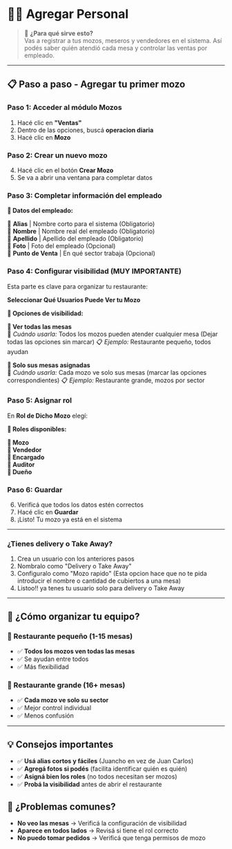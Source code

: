 ﻿
# 👨‍💼 Agregar Personal
<div id="agregar-personal"></div>

> 🎯 **¿Para qué sirve esto?**  
> Vas a registrar a tus mozos, meseros y vendedores en el sistema. Así podés saber quién atendió cada mesa y controlar las ventas por empleado.

---

## 📋 **Paso a paso - Agregar tu primer mozo**

### **Paso 1: Acceder al módulo Mozos**
1. Hacé clic en **"Ventas"**
2. Dentro de las opciones, buscá **operacion diaria**
3. Hacé clic en **Mozo** 

### **Paso 2: Crear un nuevo mozo**
4. Hacé clic en el botón **Crear Mozo**
5. Se va a abrir una ventana para completar datos

### **Paso 3: Completar información del empleado**

**📝 Datos del empleado:**

🔹 **Alias** | Nombre corto para el sistema (Obligatorio)  
🔹 **Nombre** | Nombre real del empleado (Obligatorio)  
🔹 **Apellido** | Apellido del empleado (Obligatorio)  
🔹 **Foto** | Foto del empleado (Opcional)  
🔹 **Punto de Venta** | En qué sector trabaja (Opcional)

### **Paso 4: Configurar visibilidad (MUY IMPORTANTE)**
Esta parte es clave para organizar tu restaurante:

**Seleccionar Qué Usuarios Puede Ver tu Mozo**

**👀 Opciones de visibilidad:**

**🔹 Ver todas las mesas**  
📌 *Cuándo usarla:* Todos los mozos pueden atender cualquier mesa (Dejar todas las opciones sin marcar) 
📋 *Ejemplo:* Restaurante pequeño, todos ayudan

**🔹 Solo sus mesas asignadas**  
📌 *Cuándo usarla:* Cada mozo ve solo sus mesas (marcar las opciones correspondientes)
📋 *Ejemplo:* Restaurante grande, mozos por sector

### **Paso 5: Asignar rol**
En **Rol de Dicho Mozo** elegí:

**👥 Roles disponibles:**

**🔹 Mozo**  
**🔹 Vendedor**  
**🔹 Encargado**  
**🔹 Auditor**  
**🔹 Dueño**  

### **Paso 6: Guardar**
6. Verificá que todos los datos estén correctos
7. Hacé clic en **Guardar**
8. ¡Listo! Tu mozo ya está en el sistema

---

### **¿Tienes delivery o Take Away?**
1. Crea un usuario con los anteriores pasos
2. Nombralo como "Delivery o Take Away"
3. Configuralo como "Mozo rapido" (Esta opcion hace que no te pida introducir el nombre o cantidad de cubiertos a una mesa)
4. Listoo!! ya tenes tu usuario solo para delivery o Take Away

---
## 👥 **¿Cómo organizar tu equipo?**

### **🏪 Restaurante pequeño (1-15 mesas)**
- ✅ **Todos los mozos ven todas las mesas**
- ✅ Se ayudan entre todos
- ✅ Más flexibilidad

### **🏢 Restaurante grande (16+ mesas)**
- ✅ **Cada mozo ve solo su sector**
- ✅ Mejor control individual
- ✅ Menos confusión

---
## 💡 **Consejos importantes**
- ✅ **Usá alias cortos y fáciles** (Juancho en vez de Juan Carlos)
- ✅ **Agregá fotos si podés** (facilita identificar quién es quién)
- ✅ **Asigná bien los roles** (no todos necesitan ser mozos)
- ✅ **Probá la visibilidad** antes de abrir el restaurante

## 🚨 **¿Problemas comunes?**
- **No veo las mesas** → Verificá la configuración de visibilidad
- **Aparece en todos lados** → Revisá si tiene el rol correcto
- **No puedo tomar pedidos** → Verificá que tenga permisos de mozo

